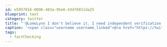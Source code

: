 ```yaml
---
id: e5957816-0096-483a-95e6-43476011da25
blueprint: text
category: twitter
title: "'@LomoLynn I don't believe it. I need independent verification #factChecking"
caption: '<span class="username username_linked">@<a href="https://twitter.com/LomoLynn" title="Just Your Classic Morbid Mom">LomoLynn</a></span> I don''t believe it. I need independent verification <span class="hashtag hashtag_local">#<a href="http://tweettemp.darylchymko.ca/?tag=factchecking">factChecking</a>'
tags:
  - factChecking
---
```

